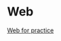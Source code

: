 # Web

[Web for practice](https://github.com/Igor-Zhuk/Web/blob/responsive_website/projects/resp_website/app/index.html)
